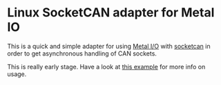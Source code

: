 # Linux SocketCAN adapter for Metal IO

This is a quick and simple adapter for using 
[Metal I/O](https://github.com/carllerche/mio) with 
[socketcan](https://github.com/mbr/socketcan-rs) in order to get asynchronous
handling of CAN sockets.

This is really early stage.
Have a look at [this example](https://github.com/RouquinBlanc/miocan-example-rs)
for more info on usage.
